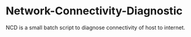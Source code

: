 # Network-Connectivity-Diagnostic
NCD is a small batch script to diagnose connectivity of host to internet.
